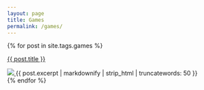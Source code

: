 ```yaml
---
layout: page
title: Games
permalink: /games/
---
```


<div id="games">
    {% for post in site.tags.games %}
        <div class="game">
            <a href="{{ post.url }}"><p class="title">{{ post.title }}</p>
                <img src="{{post.image}}" />
            </a>
            {{ post.excerpt | markdownify | strip_html | truncatewords: 50 }}
        </div>
    {% endfor %}
</div>
